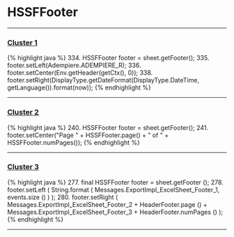 # HSSFFooter

***

### [Cluster 1](./1)
{% highlight java %}
334. HSSFFooter footer = sheet.getFooter();
335. footer.setLeft(Adempiere.ADEMPIERE_R);
336. footer.setCenter(Env.getHeader(getCtx(), 0));
338. footer.setRight(DisplayType.getDateFormat(DisplayType.DateTime, getLanguage()).format(now));
{% endhighlight %}

***

### [Cluster 2](./2)
{% highlight java %}
240. HSSFFooter footer = sheet.getFooter();
241. footer.setCenter("Page " + HSSFFooter.page() + " of " + HSSFFooter.numPages());
{% endhighlight %}

***

### [Cluster 3](./3)
{% highlight java %}
277. final HSSFFooter footer = sheet.getFooter ();
278. footer.setLeft ( String.format ( Messages.ExportImpl_ExcelSheet_Footer_1, events.size () ) );
280. footer.setRight ( Messages.ExportImpl_ExcelSheet_Footer_2 + HeaderFooter.page () + Messages.ExportImpl_ExcelSheet_Footer_3 + HeaderFooter.numPages () );
{% endhighlight %}

***

